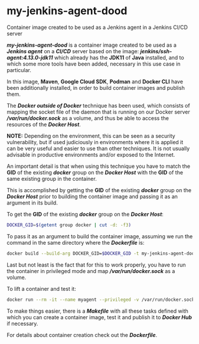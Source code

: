 # my-jenkins-agent-dood
Container image created to be used as a Jenkins agent in a Jenkins CI/CD server

***my-jenkins-agent-dood*** is a container image created to be used as a ***Jenkins agent*** on a ***CI/CD*** server based on the image: ***jenkins/ssh-agent:4.13.0-jdk11*** which already has the **JDK11** of **Java** installed, and to which some more tools have been added, necessary in this use case in particular.

In this image, **Maven**, **Google Cloud SDK**, **Podman** and **Docker CLI** have been additionally installed, in order to build container images and publish them.

The ***Docker outside of Docker*** technique has been used, which consists of mapping the socket file of the daemon that is running on our Docker server ***/var/run/docker.sock*** as a volume,  and thus be able to access the resources of the ***Docker Host***.

**NOTE:** Depending on the environment, this can be seen as a security vulnerability, but if used judiciously in environments where it is applied it can be very useful and easier to use than other techniques. It is not usually advisable in productive environments and/or exposed to the Internet.

An important detail is that when using this technique you have to match the **GID** of the existing ***docker*** group on the ***Docker Host*** with the **GID** of the same existing group in the container.

This is accomplished by getting the **GID** of the existing ***docker*** group on the ***Docker Host*** prior to building the container image and passing it as an argument in its build.

To get the **GID** of the existing ***docker*** group on the ***Docker Host***:
```bash
DOCKER_GID=$(getent group docker | cut -d: -f3)
```

To pass it as an argument to build the container image, assuming we run the command in the same directory where the ***Dockerfile*** is:
```bash
docker build --build-arg DOCKER_GID=$DOCKER_GID -t my-jenkins-agent-dood:latest .
```

Last but not least is the fact that for this to work properly, you have to run the container in privileged mode and map ***/var/run/docker.sock*** as a volume.

To lift a container and test it:
```bash
docker run --rm -it --name myagent --privileged -v /var/run/docker.sock:/var/run/docker.sock my-jenkins-agent-dood:latest bash
```
To make things easier, there is a ***Makefile*** with all these tasks defined with which you can create a container image, test it and publish it to ***Docker Hub*** if necessary.

For details about container creation check out the ***Dockerfile***.
